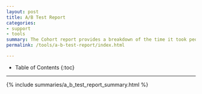 ```yaml
---
layout: post
title: A/B Test Report
categories:
- support
- tools
summary: The Cohort report provides a breakdown of the time it took people to do one event to doing another event.
permalink: /tools/a-b-test-report/index.html

---
```

* Table of Contents
{:toc}
* * *

{% include summaries/a_b_test_report_summary.html %}
